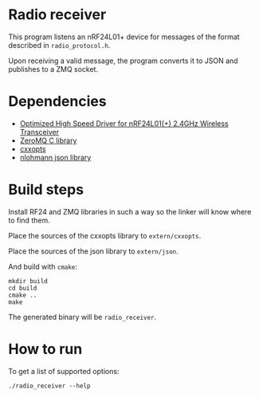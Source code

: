 # Radio receiver

This program listens an nRF24L01+ device for messages of the format
described in `radio_protocol.h`.

Upon receiving a valid message, the program converts it to JSON and publishes
to a ZMQ socket. 

# Dependencies

* [Optimized High Speed Driver for nRF24L01(+) 2.4GHz Wireless Transceiver][1]
* [ZeroMQ C library][2]
* [cxxopts][3]
* [nlohmann json library][4]

# Build steps

Install RF24 and ZMQ libraries in such a way so the linker will know
where to find them.  

Place the sources of the cxxopts library to `extern/cxxopts`.

Place the sources of the json library to `extern/json`.

And build with `cmake`:

    mkdir build
    cd build
    cmake ..
    make

The generated binary will be `radio_receiver`.

# How to run

To get a list of supported options:

    ./radio_receiver --help

[1]: http://tmrh20.github.io/RF24/
[2]: https://zeromq.org/
[3]: https://github.com/jarro2783/cxxopts
[4]: https://github.com/nlohmann/json

